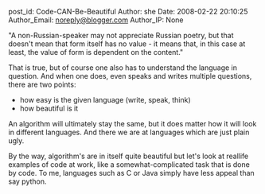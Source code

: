 post_id: Code-CAN-Be-Beautiful
Author: she
Date: 2008-02-22 20:10:25
Author_Email: noreply@blogger.com
Author_IP: None

&quot;A non-Russian-speaker may not appreciate Russian poetry, but that doesn't mean that form itself has no value - it means that, in this case at least, the value of form is dependent on the content.&quot;

That is true, but of course one also has to understand the language in question. And when one does, even speaks and writes multiple questions, there are two points:

- how easy is the given language (write, speak, think)
- how beautiful is it

An algorithm will ultimately stay the same, but it does matter how it will look in different languages. And there we are at languages which are just plain ugly.

By the way, algorithm&#39;s are in itself quite beautiful but let&#39;s look at reallife examples of code at work, like a somewhat-complicated task that is done by code. To me, languages such as C or Java simply have less appeal than say python.
